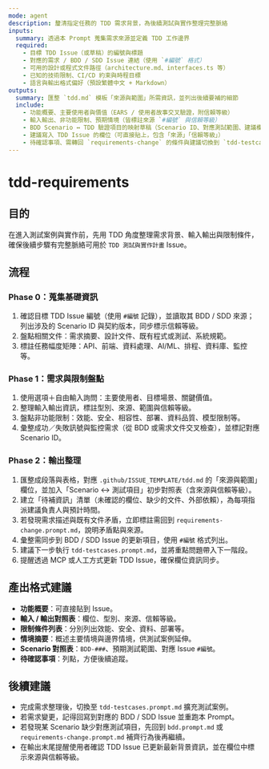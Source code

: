 ```yaml
---
mode: agent
description: 釐清指定任務的 TDD 需求背景，為後續測試與實作整理完整脈絡
inputs:
  summary: 透過本 Prompt 蒐集需求來源並定義 TDD 工作邊界
  required:
    - 目標 TDD Issue（或草稿）的編號與標題
    - 對應的需求 / BDD / SDD Issue 連結（使用 `#編號` 格式）
    - 可用的設計或程式文件路徑（architecture.md、interfaces.ts 等）
    - 已知的技術限制、CI/CD 約束與時程目標
    - 語言與輸出格式偏好（預設繁體中文 + Markdown）
outputs:
  summary: 匯整 `tdd.md` 模板「來源與範圍」所需資訊，並列出後續要補的細節
  include:
    - 功能概要、主要使用者與價值（EARS / 使用者故事交叉驗證，附信賴等級）
    - 輸入輸出、非功能限制、預期情境（皆標註來源 `#編號` 與信賴等級）
    - BDD Scenario ↔ TDD 驗證項目的映射草稿（Scenario ID、對應測試範圍、建議欄位）
    - 建議寫入 TDD Issue 的欄位（可直接貼上，包含「來源」「信賴等級」）
    - 待確認事項、需轉回 `requirements-change` 的條件與建議切換到 `tdd-testcases.prompt.md` 的時機
---
```


# tdd-requirements

## 目的

在進入測試案例與實作前，先用 TDD 角度整理需求背景、輸入輸出與限制條件，確保後續步驟有完整脈絡可用於 `TDD 測試與實作計畫` Issue。

## 流程

### Phase 0：蒐集基礎資訊
1. 確認目標 TDD Issue 編號（使用 `#編號` 記錄），並讀取其 BDD / SDD 來源；列出涉及的 Scenario ID 與契約版本，同步標示信賴等級。
2. 盤點相關文件：需求摘要、設計文件、既有程式或測試、系統規範。
3. 標註任務幅度矩陣：API、前端、資料處理、AI/ML、排程、資料庫、監控等。

### Phase 1：需求與限制盤點
1. 使用選項＋自由輸入詢問：主要使用者、目標場景、關鍵價值。
2. 整理輸入輸出資訊，標註型別、來源、範圍與信賴等級。
3. 盤點非功能限制：效能、安全、相容性、部署、資料品質、模型限制等。
4. 彙整成功／失敗訊號與監控需求（從 BDD 或需求文件交叉檢查），並標記對應 Scenario ID。

### Phase 2：輸出整理
1. 匯整成段落與表格，對應 `.github/ISSUE_TEMPLATE/tdd.md` 的「來源與範圍」欄位，並加入「Scenario ↔ 測試項目」初步對照表（含來源與信賴等級）。
2. 建立「待補資訊」清單（未確認的欄位、缺少的文件、外部依賴），為每項指派建議負責人與預計時間。
3. 若發現需求描述與既有文件矛盾，立即標註需回到 `requirements-change.prompt.md`，說明矛盾點與來源。
4. 彙整需同步到 BDD / SDD Issue 的更新項目，使用 `#編號` 格式列出。
5. 建議下一步執行 `tdd-testcases.prompt.md`，並將重點問題帶入下一階段。
6. 提醒透過 MCP 或人工方式更新 TDD Issue，確保欄位資訊同步。

## 產出格式建議

- **功能概要**：可直接貼到 Issue。
- **輸入 / 輸出對照表**：欄位、型別、來源、信賴等級。
- **限制條件列表**：分別列出效能、安全、資料、部署等。
- **情境摘要**：概述主要情境與邊界情境，供測試案例延伸。
- **Scenario 對照表**：`BDD-###`、預期測試範圍、對應 Issue `#編號`。
- **待確認事項**：列點，方便後續追蹤。

## 後續建議

- 完成需求整理後，切換至 `tdd-testcases.prompt.md` 擴充測試案例。
- 若需求變更，記得回寫到對應的 BDD / SDD Issue 並重跑本 Prompt。
- 若發現某 Scenario 缺少對應測試項目，先回到 `bdd.prompt.md` 或 `requirements-change.prompt.md` 補齊行為後再繼續。
- 在輸出末尾提醒使用者確認 TDD Issue 已更新最新背景資訊，並在欄位中標示來源與信賴等級。
